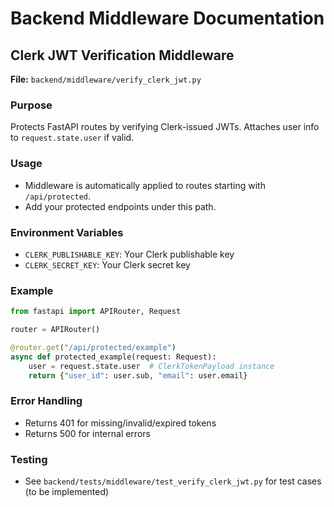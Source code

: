# Backend Middleware Documentation

## Clerk JWT Verification Middleware

**File:** `backend/middleware/verify_clerk_jwt.py`

### Purpose
Protects FastAPI routes by verifying Clerk-issued JWTs. Attaches user info to `request.state.user` if valid.

### Usage
- Middleware is automatically applied to routes starting with `/api/protected`.
- Add your protected endpoints under this path.

### Environment Variables
- `CLERK_PUBLISHABLE_KEY`: Your Clerk publishable key
- `CLERK_SECRET_KEY`: Your Clerk secret key

### Example
```python
from fastapi import APIRouter, Request

router = APIRouter()

@router.get("/api/protected/example")
async def protected_example(request: Request):
    user = request.state.user  # ClerkTokenPayload instance
    return {"user_id": user.sub, "email": user.email}
```

### Error Handling
- Returns 401 for missing/invalid/expired tokens
- Returns 500 for internal errors

### Testing
- See `backend/tests/middleware/test_verify_clerk_jwt.py` for test cases (to be implemented) 